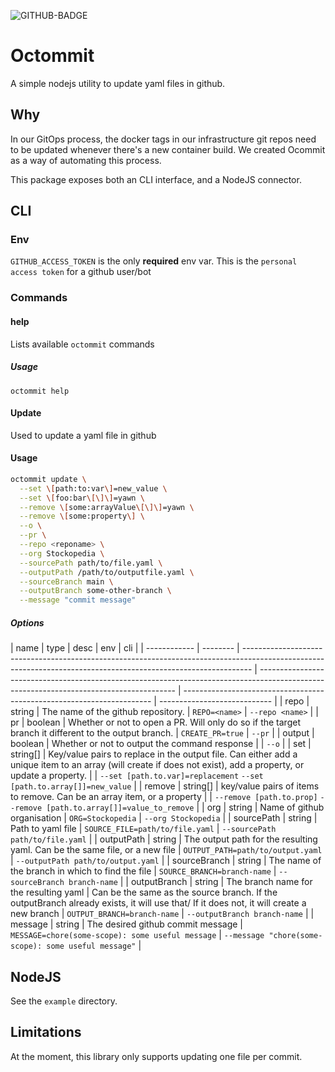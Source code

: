 ![GITHUB-BADGE](https://github.com/Stockopedia/octommit/workflows/Release/badge.svg)

# Octommit

A simple nodejs utility to update yaml files in github.

## Why

In our GitOps process, the docker tags in our infrastructure git repos need to be updated whenever there's a new container build. We created Ocommit as a way of automating this process.

This package exposes both an CLI interface, and a NodeJS connector.

## CLI

### Env

`GITHUB_ACCESS_TOKEN` is the only **required** env var. This is the `personal access token` for a github user/bot

### Commands

#### help

Lists available `octommit` commands

##### Usage

`octommit help`

#### Update

Used to update a yaml file in github

#### Usage

```bash
octommit update \
  --set \[path:to:var\]=new_value \
  --set \[foo:bar\[\]\]=yawn \
  --remove \[some:arrayValue\[\]\]=yawn \
  --remove \[some:property\] \
  --o \
  --pr \
  --repo <reponame> \
  --org Stockopedia \
  --sourcePath path/to/file.yaml \
  --outputPath /path/to/outputfile.yaml \
  --sourceBranch main \
  --outputBranch some-other-branch \
  --message "commit message"
```

##### Options

| name         | type     | desc                                                                                                                                                           | env                                                                                                                                     | cli                                                                    |
| ------------ | -------- | -------------------------------------------------------------------------------------------------------------------------------------------------------------- | --------------------------------------------------------------------------------------------------------------------------------------- | ---------------------------------------------------------------------- | ---------------------------- |
| repo         | string   | The name of the github repository.                                                                                                                             | `REPO=<name>`                                                                                                                           | `--repo <name>`                                                        |
| pr           | boolean  | Whether or not to open a PR. Will only do so if the target branch it different to the output branch.                                                           | `CREATE_PR=true`                                                                                                                        | `--pr`                                                                 |
| output       | boolean  | Whether or not to output the command response                                                                                                                  |                                                                                                                                         | `--o`                                                                  |
| set          | string[] | Key/value pairs to replace in the output file. Can either add a unique item to an array (will create if does not exist), add a property, or update a property. |                                                                                                                                         | `--set [path.to.var]=replacement` `--set [path.to.array[]]=new_value`  |
| remove       | string[] | key/value pairs of items to remove. Can be an array item, or a property                                                                                        |                                                                                                                                         | `--remove [path.to.prop]` `--remove [path.to.array[]]=value_to_remove` |
| org          | string   | Name of github organisation                                                                                                                                    | `ORG=Stockopedia`                                                                                                                       | `--org Stockopedia`                                                    |
| sourcePath   | string   | Path to yaml file                                                                                                                                              | `SOURCE_FILE=path/to/file.yaml`                                                                                                         | `--sourcePath path/to/file.yaml`                                       |
| outputPath   | string   | The output path for the resulting yaml. Can be the same file, or a new file                                                                                    | `OUTPUT_PATH=path/to/output.yaml`                                                                                                       | `--outputPath path/to/output.yaml`                                     |
| sourceBranch | string   | The name of the branch in which to find the file                                                                                                               | `SOURCE_BRANCH=branch-name`                                                                                                             | `--sourceBranch branch-name`                                           |
| outputBranch | string   | The branch name for the resulting yaml                                                                                                                         | Can be the same as the source branch. If the outputBranch already exists, it will use that/ If it does not, it will create a new branch | `OUTPUT_BRANCH=branch-name`                                            | `--outputBranch branch-name` |
| message      | string   | The desired github commit message                                                                                                                              | `MESSAGE=chore(some-scope): some useful message`                                                                                        | `--message "chore(some-scope): some useful message"`                   |

## NodeJS

See the `example` directory.

## Limitations

At the moment, this library only supports updating one file per commit.
